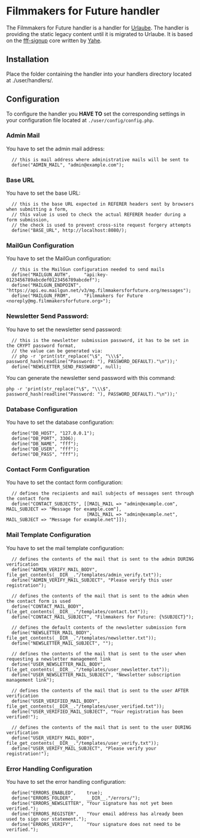 # Filmmakers for Future handler
The Filmmakers for Future handler is a handler for [Urlaube](https://github.com/urlaube/urlaube). The handler is providing the static legacy content until it is migrated to Urlaube. It is based on the [fff-signup](https://github.com/yahesh/fff-signup) core written by [Yahe](https://github.com/yahesh).

## Installation
Place the folder containing the handler into your handlers directory located at ./user/handlers/.

## Configuration
To configure the handler you **HAVE TO** set the corresponding settings in your configuration file located at `./user/config/config.php`.

### Admin Mail
You have to set the admin mail address:
```
  // this is mail address where administrative mails will be sent to
  define("ADMIN_MAIL", "admin@example.com");
```

### Base URL
You have to set the base URL:
```
  // this is the base URL expected in REFERER headers sent by browsers when submitting a form,
  // this value is used to check the actual REFERER header during a form submission,
  // the check is used to prevent cross-site request forgery attempts
  define("BASE_URL", http://localhost:8080/);
```

### MailGun Configuration
You have to set the MailGun configuration:
```
  // this is the MailGun configuration needed to send mails
  define("MAILGUN_AUTH",     "api:key-0123456789abcdef0123456789abcdef");
  define("MAILGUN_ENDPOINT", "https://api.eu.mailgun.net/v3/mg.filmmakersforfuture.org/messages");
  define("MAILGUN_FROM",     "Filmmakers for Future <noreply@mg.filmmakersforfuture.org>");
```

### Newsletter Send Password:
You have to set the newsletter send password:
```
  // this is the newsletter submission password, it has to be set in the CRYPT password format,
  // the value can be generated via:
  // php -r 'print(str_replace("\$", "\\\$", password_hash(readline("Password: "), PASSWORD_DEFAULT)."\n"));'
  define("NEWSLETTER_SEND_PASSWORD", null);
```

You can generate the newsletter send password with this command:
```
php -r 'print(str_replace("\$", "\\\$", password_hash(readline("Password: "), PASSWORD_DEFAULT)."\n"));'
```

### Database Configuration
You have to set the database configuration:
```
  define("DB_HOST", "127.0.0.1");
  define("DB_PORT", 3306);
  define("DB_NAME", "fff");
  define("DB_USER", "fff");
  define("DB_PASS", "fff");
```

### Contact Form Configuration
You have to set the contact form configuration:
```
  // defines the recipients and mail subjects of messages sent through the contact form
  define("CONTACT_SUBJECTS", [[MAIL_MAIL => "admin@example.com", MAIL_SUBJECT => "Message for example.com"],
                              [MAIL_MAIL => "admin@example.net", MAIL_SUBJECT => "Message for example.net"]]);
```

### Mail Template Configuration
You have to set the mail template configuration:
```
  // defines the contents of the mail that is sent to the admin DURING verification
  define("ADMIN_VERIFY_MAIL_BODY",    file_get_contents(__DIR__."/templates/admin_verify.txt"));
  define("ADMIN_VERIFY_MAIL_SUBJECT", "Please verify this user registration");

  // defines the contents of the mail that is sent to the admin when the contact form is used
  define("CONTACT_MAIL_BODY",    file_get_contents(__DIR__."/templates/contact.txt"));
  define("CONTACT_MAIL_SUBJECT", "Filmmakers for Future: {%SUBJECT}");

  // defines the default contents of the newsletter submission form
  define("NEWSLETTER_MAIL_BODY",    file_get_contents(__DIR__."/templates/newsletter.txt"));
  define("NEWSLETTER_MAIL_SUBJECT", "");

  // defines the contents of the mail that is sent to the user when requesting a newsletter management link
  define("USER_NEWSLETTER_MAIL_BODY",    file_get_contents(__DIR__."/templates/user_newsletter.txt"));
  define("USER_NEWSLETTER_MAIL_SUBJECT", "Newsletter subscription management link");

  // defines the contents of the mail that is sent to the user AFTER verification
  define("USER_VERIFIED_MAIL_BODY",    file_get_contents(__DIR__."/templates/user_verified.txt"));
  define("USER_VERIFIED_MAIL_SUBJECT", "Your registration has been verified!");

  // defines the contents of the mail that is sent to the user DURING verification
  define("USER_VERIFY_MAIL_BODY",    file_get_contents(__DIR__."/templates/user_verify.txt"));
  define("USER_VERIFY_MAIL_SUBJECT", "Please verify your registration!");
```

### Error Handling Configuration
You have to set the error handling configuration:
```
  define("ERRORS_ENABLED",    true);
  define("ERRORS_FOLDER",     __DIR__."/errors/");
  define("ERRORS_NEWSLETTER", "Your signature has not yet been verified.");
  define("ERRORS_REGISTER",   "Your email address has already been used to sign our statement.");
  define("ERRORS_VERIFY",     "Your signature does not need to be verified.");
```
